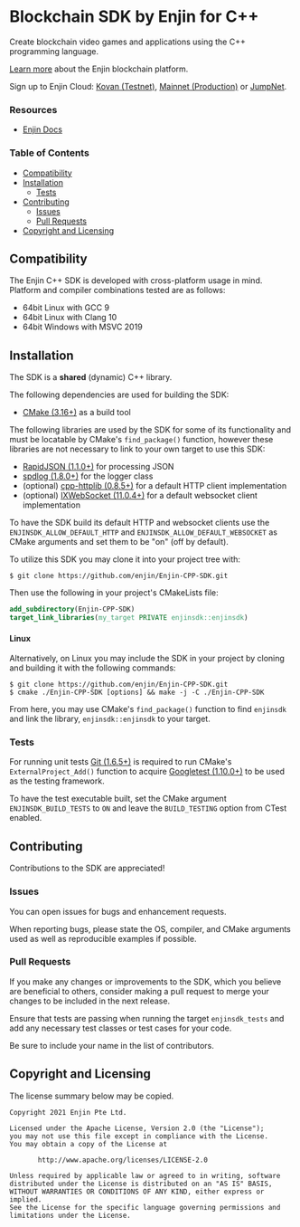 # Blockchain SDK by Enjin for C++

Create blockchain video games and applications using the C++ programming language.

[Learn more](https://enjin.io/) about the Enjin blockchain platform.

Sign up to Enjin Cloud: [Kovan (Testnet)](https://kovan.cloud.enjin.io/),
[Mainnet (Production)](https://cloud.enjin.io/) or [JumpNet](https://jumpnet.cloud.enjin.io/).

### Resources

* [Enjin Docs](https://enjin.io/docs)

### Table of Contents

* [Compatibility](#compatibility)
* [Installation](#installation)
    * [Tests](#tests)
* [Contributing](#contributing)
    * [Issues](#issues)
    * [Pull Requests](#pull-requests)
* [Copyright and Licensing](#copyright-and-licensing)

## Compatibility

The Enjin C++ SDK is developed with cross-platform usage in mind. Platform and compiler combinations tested are as
follows:

* 64bit Linux with GCC 9
* 64bit Linux with Clang 10
* 64bit Windows with MSVC 2019

## Installation

The SDK is a **shared** (dynamic) C++ library.

The following dependencies are used for building the SDK:

* [CMake (3.16+)](https://cmake.org/) as a build tool

The following libraries are used by the SDK for some of its functionality and must be locatable by CMake's
`find_package()` function, however these libraries are not necessary to link to your own target to use this SDK:

* [RapidJSON (1.1.0+)](https://github.com/Tencent/rapidjson) for processing JSON
* [spdlog (1.8.0+)](https://github.com/gabime/spdlog) for the logger class
* (optional) [cpp-httplib (0.8.5+)](https://github.com/yhirose/cpp-httplib) for a default HTTP client implementation
* (optional) [IXWebSocket (11.0.4+)](https://github.com/machinezone/IXWebSocket) for a default websocket client
  implementation

To have the SDK build its default HTTP and websocket clients use the `ENJINSDK_ALLOW_DEFAULT_HTTP`
and `ENJINSDK_ALLOW_DEFAULT_WEBSOCKET` as CMake arguments and set them to be "on" (off by default).

To utilize this SDK you may clone it into your project tree with:

```console
$ git clone https://github.com/enjin/Enjin-CPP-SDK.git
```

Then use the following in your project's CMakeLists file:

```cmake
add_subdirectory(Enjin-CPP-SDK)
target_link_libraries(my_target PRIVATE enjinsdk::enjinsdk)
```

#### Linux

Alternatively, on Linux you may include the SDK in your project by cloning and building it with the following commands:

```console
$ git clone https://github.com/enjin/Enjin-CPP-SDK.git
$ cmake ./Enjin-CPP-SDK [options] && make -j -C ./Enjin-CPP-SDK
```

From here, you may use CMake's `find_package()` function to find `enjinsdk` and link the library, `enjinsdk::enjinsdk`
to your target.

### Tests

For running unit tests [Git (1.6.5+)](https://git-scm.com/) is required to run CMake's `ExternalProject_Add()` function
to acquire [Googletest (1.10.0+)](https://github.com/google/googletest) to be used as the testing framework.

To have the test executable built, set the CMake argument `ENJINSDK_BUILD_TESTS` to `ON` and leave the `BUILD_TESTING`
option from CTest enabled.

## Contributing

Contributions to the SDK are appreciated!

### Issues

You can open issues for bugs and enhancement requests.

When reporting bugs, please state the OS, compiler, and CMake arguments used as well as reproducible examples if
possible.

### Pull Requests

If you make any changes or improvements to the SDK, which you believe are beneficial to others, consider making a pull
request to merge your changes to be included in the next release.

Ensure that tests are passing when running the target `enjinsdk_tests` and add any necessary test classes or test cases
for your code.

Be sure to include your name in the list of contributors.

## Copyright and Licensing

The license summary below may be copied.

```
Copyright 2021 Enjin Pte Ltd.

Licensed under the Apache License, Version 2.0 (the "License");
you may not use this file except in compliance with the License.
You may obtain a copy of the License at

       http://www.apache.org/licenses/LICENSE-2.0

Unless required by applicable law or agreed to in writing, software
distributed under the License is distributed on an "AS IS" BASIS,
WITHOUT WARRANTIES OR CONDITIONS OF ANY KIND, either express or implied.
See the License for the specific language governing permissions and
limitations under the License.
```